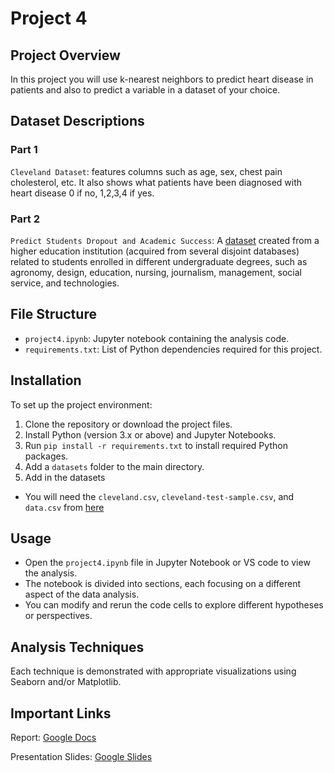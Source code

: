 # Project 4

## Project Overview

In this project you will use k-nearest neighbors to predict heart disease in patients and also to predict a variable in a dataset of your choice.

## Dataset Descriptions

### Part 1

`Cleveland Dataset`: features columns such as age, sex, chest pain cholesterol, etc. It also shows what patients have been diagnosed with heart disease 0 if no, 1,2,3,4 if yes.

### Part 2

`Predict Students Dropout and Academic Success`: A [dataset](https://archive.ics.uci.edu/dataset/697/predict+students+dropout+and+academic+success) created from a higher education institution (acquired from several disjoint databases) related to students enrolled in different undergraduate degrees, such as agronomy, design, education, nursing, journalism, management, social service, and technologies.

## File Structure

- `project4.ipynb`: Jupyter notebook containing the analysis code.
- `requirements.txt`: List of Python dependencies required for this project.

## Installation

To set up the project environment:

1. Clone the repository or download the project files.
2. Install Python (version 3.x or above) and Jupyter Notebooks.
3. Run `pip install -r requirements.txt` to install required Python packages.
4. Add a `datasets` folder to the main directory.
5. Add in the datasets

- You will need the `cleveland.csv`, `cleveland-test-sample.csv`, and `data.csv` from [here](https://archive.ics.uci.edu/dataset/697/predict+students+dropout+and+academic+success)

## Usage

- Open the `project4.ipynb` file in Jupyter Notebook or VS code to view the analysis.
- The notebook is divided into sections, each focusing on a different aspect of the data analysis.
- You can modify and rerun the code cells to explore different hypotheses or perspectives.

## Analysis Techniques

Each technique is demonstrated with appropriate visualizations using Seaborn and/or Matplotlib.

## Important Links

Report: [Google Docs](https://docs.google.com/document/d/1_uHO2i2JKADDBGFWtBEDdWbB4L5rg-0Mrkmxr2xr-Sw/edit?usp=sharing)

Presentation Slides: [Google Slides](https://docs.google.com/presentation/d/1kLN96cSxOZiTaoHfYGIN81VMdP-QEhJb0ISpURfhslg/edit?usp=sharing)
